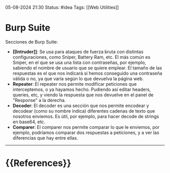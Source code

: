  05-08-2024 21:30
Status: #idea
Tags: [[Web Utilities]]

# Burp Suite

Secciones de Burp Suite:

- **[[Intruder]]**: Se usa para ataques de fuerza bruta con distintas configuraciones, como Sniper, Battery Ram, etc. El más común es Sniper, en el que se usa una lista con contraseñas, por ejemplo, sabiendo el nombre de usuario que se quiere emplear. El tamaño de las respuestas es el que nos indicará si hemos conseguido una contraseña válida o no, ya que varía según lo que devuelva la página web.
- **Repeater**: El repeater nos permite modificar peticiones que interceptemos, o ya hayamos hecho. Pudiendo así editar headers, queries, etc, y viendo la respuesta que nos devuelve en el panel de "Response" a la derecha.
- **Decoder**: El decoder es una sección que nos permite encodear y decodear (como su nombre indica) diferentes cadenas de texto que nosotros enviemos. Es útil, por ejemplo, para hacer decode de strings en base64, etc.
- **Comparer**: El comparer nos permite comparar lo que le enviemos, por ejemplo, podríamos comparar dos respuestas a peticiones, y a ver las diferencias que hay entre ellas.




---
# {{References}}